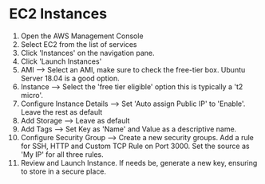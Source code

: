 # EC2 Instances
1. Open the AWS Management Console
2. Select EC2 from the list of services
3. Click 'Instances' on the navigation pane.
4. Click 'Launch Instances'
5. AMI --> Select an AMI, make sure to check the free-tier box. Ubuntu Server 18.04 is a good option.
6. Instance --> Select the 'free tier eligible' option this is typically a 't2 micro'.
7. Configure Instance Details --> Set 'Auto assign Public IP' to 'Enable'. Leave the rest as default
8. Add Storage --> Leave as default
9. Add Tags --> Set Key as 'Name' and Value as a descriptive name.
10.  Configure Security Group --> Create a new security groups. Add a rule for SSH, HTTP and Custom TCP Rule on Port 3000. Set the  source as 'My IP' for all three rules.
11. Review and Launch Instance. If needs be, generate a new key, ensuring to store in a secure place.
